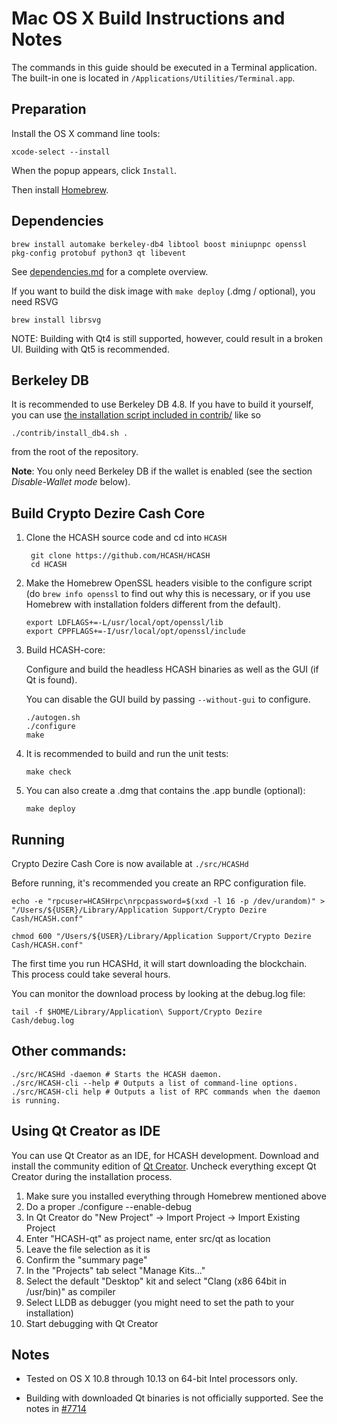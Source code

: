 Mac OS X Build Instructions and Notes
====================================
The commands in this guide should be executed in a Terminal application.
The built-in one is located in `/Applications/Utilities/Terminal.app`.

Preparation
-----------
Install the OS X command line tools:

`xcode-select --install`

When the popup appears, click `Install`.

Then install [Homebrew](https://brew.sh).

Dependencies
----------------------

    brew install automake berkeley-db4 libtool boost miniupnpc openssl pkg-config protobuf python3 qt libevent

See [dependencies.md](dependencies.md) for a complete overview.

If you want to build the disk image with `make deploy` (.dmg / optional), you need RSVG

    brew install librsvg

NOTE: Building with Qt4 is still supported, however, could result in a broken UI. Building with Qt5 is recommended.

Berkeley DB
-----------
It is recommended to use Berkeley DB 4.8. If you have to build it yourself,
you can use [the installation script included in contrib/](/contrib/install_db4.sh)
like so

```shell
./contrib/install_db4.sh .
```

from the root of the repository.

**Note**: You only need Berkeley DB if the wallet is enabled (see the section *Disable-Wallet mode* below).

Build Crypto Dezire Cash Core
------------------------

1. Clone the HCASH source code and cd into `HCASH`

        git clone https://github.com/HCASH/HCASH
        cd HCASH

2.  Make the Homebrew OpenSSL headers visible to the configure script  (do ```brew info openssl``` to find out why this is necessary, or if you use Homebrew with installation folders different from the default).

        export LDFLAGS+=-L/usr/local/opt/openssl/lib
        export CPPFLAGS+=-I/usr/local/opt/openssl/include

3.  Build HCASH-core:

    Configure and build the headless HCASH binaries as well as the GUI (if Qt is found).

    You can disable the GUI build by passing `--without-gui` to configure.

        ./autogen.sh
        ./configure
        make

4.  It is recommended to build and run the unit tests:

        make check

5.  You can also create a .dmg that contains the .app bundle (optional):

        make deploy

Running
-------

Crypto Dezire Cash Core is now available at `./src/HCASHd`

Before running, it's recommended you create an RPC configuration file.

    echo -e "rpcuser=HCASHrpc\nrpcpassword=$(xxd -l 16 -p /dev/urandom)" > "/Users/${USER}/Library/Application Support/Crypto Dezire Cash/HCASH.conf"

    chmod 600 "/Users/${USER}/Library/Application Support/Crypto Dezire Cash/HCASH.conf"

The first time you run HCASHd, it will start downloading the blockchain. This process could take several hours.

You can monitor the download process by looking at the debug.log file:

    tail -f $HOME/Library/Application\ Support/Crypto Dezire Cash/debug.log

Other commands:
-------

    ./src/HCASHd -daemon # Starts the HCASH daemon.
    ./src/HCASH-cli --help # Outputs a list of command-line options.
    ./src/HCASH-cli help # Outputs a list of RPC commands when the daemon is running.

Using Qt Creator as IDE
------------------------
You can use Qt Creator as an IDE, for HCASH development.
Download and install the community edition of [Qt Creator](https://www.qt.io/download/).
Uncheck everything except Qt Creator during the installation process.

1. Make sure you installed everything through Homebrew mentioned above
2. Do a proper ./configure --enable-debug
3. In Qt Creator do "New Project" -> Import Project -> Import Existing Project
4. Enter "HCASH-qt" as project name, enter src/qt as location
5. Leave the file selection as it is
6. Confirm the "summary page"
7. In the "Projects" tab select "Manage Kits..."
8. Select the default "Desktop" kit and select "Clang (x86 64bit in /usr/bin)" as compiler
9. Select LLDB as debugger (you might need to set the path to your installation)
10. Start debugging with Qt Creator

Notes
-----

* Tested on OS X 10.8 through 10.13 on 64-bit Intel processors only.

* Building with downloaded Qt binaries is not officially supported. See the notes in [#7714](https://github.com/bitcoin/bitcoin/issues/7714)
